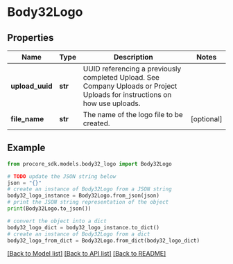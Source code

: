 # Body32Logo


## Properties

Name | Type | Description | Notes
------------ | ------------- | ------------- | -------------
**upload_uuid** | **str** | UUID referencing a previously completed Upload. See Company Uploads or Project Uploads for instructions on how use uploads. | 
**file_name** | **str** | The name of the logo file to be created. | [optional] 

## Example

```python
from procore_sdk.models.body32_logo import Body32Logo

# TODO update the JSON string below
json = "{}"
# create an instance of Body32Logo from a JSON string
body32_logo_instance = Body32Logo.from_json(json)
# print the JSON string representation of the object
print(Body32Logo.to_json())

# convert the object into a dict
body32_logo_dict = body32_logo_instance.to_dict()
# create an instance of Body32Logo from a dict
body32_logo_from_dict = Body32Logo.from_dict(body32_logo_dict)
```
[[Back to Model list]](../README.md#documentation-for-models) [[Back to API list]](../README.md#documentation-for-api-endpoints) [[Back to README]](../README.md)


